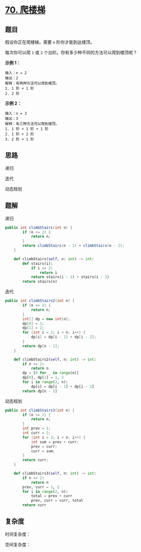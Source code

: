 # [70. 爬楼梯](https://leetcode.cn/problems/climbing-stairs/)

## 题目

假设你正在爬楼梯。需要 `n` 阶你才能到达楼顶。

每次你可以爬 `1` 或 `2` 个台阶。你有多少种不同的方法可以爬到楼顶呢？

**示例 1：**

```
输入：n = 2
输出：2
解释：有两种方法可以爬到楼顶。
1. 1 阶 + 1 阶
2. 2 阶
```

**示例 2：**

```
输入：n = 3
输出：3
解释：有三种方法可以爬到楼顶。
1. 1 阶 + 1 阶 + 1 阶
2. 1 阶 + 2 阶
3. 2 阶 + 1 阶
```

## 思路

递归

迭代

动态规划

## 题解

递归

```java
public int climbStairs(int n) {
        if (n <= 2) {
            return n;
        }
        return climbStairs(n - 1) + climbStairs(n - 2);
    }
```

```python
    def climbStairs(self, n: int) -> int:
        def stairs(i):
            if i <= 2:
                return i
            return stairs(i - 1) + stairs(i - 2)
        return stairs(n)
```

迭代

```java
public int climbStairs2(int n) {
        if (n <= 2) {
            return n;
        }
        int[] dp = new int[n];
        dp[0] = 1;
        dp[1] = 2;
        for (int i = 2; i < n; i++) {
            dp[i] = dp[i - 1] + dp[i - 2];
        }
        return dp[n - 1];
    }
```

```python
    def climbStairs2(self, n: int) -> int:
        if n <= 2:
            return n
        dp = [0 for _ in range(n)]
        dp[0], dp[1] = 1, 2
        for i in range(2, n):
            dp[i] = dp[i - 1] + dp[i - 2]
        return dp[n - 1]
```

动态规划

```java
public int climbStairs3(int n) {
        if (n <= 2) {
            return n;
        }
        int prev = 1;
        int curr = 2;
        for (int i = 2; i < n; i++) {
            int sum = prev + curr;
            prev = curr;
            curr = sum;
        }
        return curr;
    }
```

```python
    def climbStairs3(self, n: int) -> int:
        if n <= 2:
            return n
        prev, curr = 1, 2
        for i in range(2, n):
            total = prev + curr
            prev, curr = curr, total
        return curr
```

## 复杂度

时间复杂度：

空间复杂度：